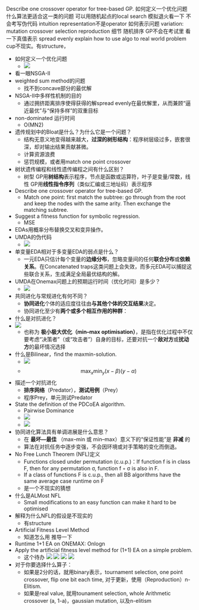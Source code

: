 Describe one crossover operator for tree-based GP.
如何定义一个优化问题
什么算法更适合这一类的问题
可以用随机起点的local search
模拟退火看一下
不会考写伪代码 intuition
representation不是operator 如何表示问题
variation: mutation crossover selection reproduction
细节 随机排序
GP不会在考试里
看一下真值表示
spread evenly
explain how to use algo to real world problem
cup不现实。有structure，


- 如何定义一个优化问题
	- ![](assets/Pasted%20image%2020250508174353.webp)
- 看一眼NSGA-II
- weighted sum method的问题
	- 找不到concave部分的最优解
- NSGA-II中多样性机制的目的
	- 通过拥挤距离排序使得获得的解spread evenly在最优解里，从而兼顾“逼近最优”与“保持多样”的双重目标
- non-dominated 运行时间
	- O(MN2)
- 遗传规划中的Bloat是什么？为什么它是一个问题？
	- 结构无意义地变得越来越大，**过深的树形结构**：程序树层级过多，嵌套很深，却对输出结果贡献甚微。
	- 计算资源浪费
	- 惩罚规模，或者用match one point crossover
- 树状遗传编程和线性遗传编程之间有什么区别？
	- 树型 GP用**树结构**表示程序，节点是函数或运算符，叶子是变量/常数，线性 GP用**线性指令序列**（类似汇编或三地址码）表示程序
- Describe one crossover operator for tree-based GP.
	- Match one point: first match the subtree: go through from the root and keep the nodes with the same arity. Then exchange the matching subtree.
- Suggest a fitness function for symbolic regression.
	- MSE
- EDAs用概率分布替换交叉和变异操作。
- UMDA的伪代码
	- ![](assets/Pasted%20image%2020250508192849.webp)
- 单变量EDA相对于多变量EDA的弱点是什么？
	- 一元EDA只估计每个变量的**边缘分布**，忽略变量间的任何**联合分布**或**依赖关系**。在Concatenated traps这类问题上会失效，而多元EDA可以捕捉这些联合关系，生成满足全局最优结构的解。
- UMDA在Onemax问题上的预期运行时间（优化时间）是多少？
	- ![](assets/Pasted%20image%2020250508193745.webp)
- 共同进化与常规进化有何不同？
	- **协同进化**个体的适应度往往由**与其他个体的交互结果**决定。
	- 协同进化至少有**两个或多个相互作用的种群**：
- 什么是对抗进化？
- ![](assets/Pasted%20image%2020250508194207.webp)
	- 也称为 **极小极大优化（min–max optimisation）**，是指在优化过程中不仅要考虑“决策者”（或“攻击者”）自身的目标，还要对抗一个**敌对方**或**扰动方**的最坏情况选择
- 什么是Bilinear，find the maxmin-solution.
	- ![](assets/Pasted%20image%2020250508194300.webp)
	- $$\max_x\min_y{(x-\beta)(y-\alpha)}$$
- 描述一个对抗进化
	- **排序网络**（Predator），**测试用例**（Prey）
	- 程序Prey，单元测试Predator
- State the definition of the PDCoEA algorithm.
	- Pairwise Dominance
	- ![](assets/Pasted%20image%2020250331233419.webp)
	- ![](assets/Pasted%20image%2020250331233837.webp)
- 协同进化算法具有单调进展是什么意思？
	- 在 **最坏—最佳** （max–min 或 min–max）意义下的“保证性能”是 **非减** 的
	- 算法在对抗任务中逐步变强，不会因环境或对手策略的变化而倒退。
- No Free Lunch Theorem (NFL)定义
	- Functions closed under permutation (c.u.p.)：If function f is in class F, then for any permutation σ, function f ◦ σ is also in F.
	- If a class of functions F is c.u.p., then all BB algorithms have the same average case runtime on F
	- 是一个不现实的猜想
- 什么是ALMost NFL
	- Small modifications to an easy function can make it hard to be optimised
- 解释为什么NFL的假设是不现实的
	- 有structure
- Artificial Fitness Level Method
	- 知道怎么用 推导一下
- Runtime 1+1 EA on ONEMAX: Onlogn
- Apply the artificial fitness level method for (1+1) EA on a simple problem.
	- 这个待办
![](assets/Pasted%20image%2020250513195349.webp)
![](assets/Pasted%20image%2020250513195359.webp)
![](assets/Pasted%20image%2020250513195408.webp)
![](assets/Pasted%20image%2020250513195414.webp)
- 对于你要选择什么算子：
	- 如果是2分的话，就用binary表示，tournament selection, one point crossover, flip one bit each time, 对于更新，使用（Reproduction）n-Elitism.
	- 如果是real value, 就用tounament selection, whole Arithmetic crossover (a, 1-a)，gaussian mutation, 以及n-elitism

